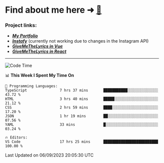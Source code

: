 # Find about me here ➜ [🧑](https://pauabella.dev)

### Project links:
- ***[My Portfolio](https://pauabella.dev)***
- ***[Instafy](https://instafy.me)*** (currently not working due to changes in the Instagram API)
- ***[GiveMeTheLyrics in Vue](https://lyrics.pauabella.dev)***
- ***[GiveMeTheLyrics in React](https://pauabella.dev/GiveMeTheLyrics)***

---
<!--START_SECTION:waka-->
![Code Time](http://img.shields.io/badge/Code%20Time-2%2C419%20hrs%2055%20mins-blue)

📊 **This Week I Spent My Time On** 

```text
💬 Programming Languages: 
TypeScript               7 hrs 37 mins       ███████████░░░░░░░░░░░░░░   43.72 % 
HTML                     3 hrs 40 mins       █████░░░░░░░░░░░░░░░░░░░░   21.12 % 
CSS                      2 hrs 59 mins       ████░░░░░░░░░░░░░░░░░░░░░   17.20 % 
JSON                     1 hr 19 mins        ██░░░░░░░░░░░░░░░░░░░░░░░   07.56 % 
YAML                     33 mins             █░░░░░░░░░░░░░░░░░░░░░░░░   03.24 % 

🔥 Editors: 
VS Code                  17 hrs 25 mins      █████████████████████████   100.00 % 
```


 Last Updated on 06/09/2023 20:05:30 UTC
<!--END_SECTION:waka-->

